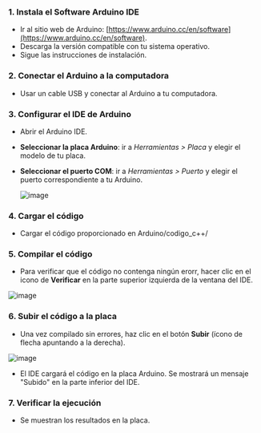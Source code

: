 ### 1. Instala el Software Arduino IDE
- Ir al sitio web de Arduino: [https://www.arduino.cc/en/software](https://www.arduino.cc/en/software).
- Descarga la versión compatible con tu sistema operativo.
- Sigue las instrucciones de instalación.

### 2. Conectar el Arduino a la computadora
- Usar un cable USB y conectar al Arduino a tu computadora.

### 3. Configurar el IDE de Arduino
- Abrir el Arduino IDE.
- **Seleccionar la placa Arduino**: ir a *Herramientas > Placa* y elegir el modelo de tu placa.
- **Seleccionar el puerto COM**: ir a *Herramientas > Puerto* y elegir el puerto correspondiente a tu Arduino.
    
  ![image](https://github.com/user-attachments/assets/16abae5c-35fe-4dfd-99fd-eb56b93e5d28)

### 4. Cargar el código
- Cargar el código proporcionado en Arduino/codigo_c++/

### 5. Compilar el código
- Para verificar que el código no contenga ningún erorr, hacer clic en el icono de **Verificar** en la parte superior izquierda de la ventana del IDE.

![image](https://github.com/user-attachments/assets/a845ea1b-1360-4da4-8933-816bf6be6fa6)

### 6. Subir el código a la placa
- Una vez compilado sin errores, haz clic en el botón **Subir** (ícono de flecha apuntando a la derecha).

![image](https://github.com/user-attachments/assets/ef76b4c9-b600-4b01-a6e0-e3d0fe4694fa)

- El IDE cargará el código en la placa Arduino. Se mostrará un mensaje "Subido" en la parte inferior del IDE.

### 7. Verificar la ejecución
- Se muestran los resultados en la placa.
